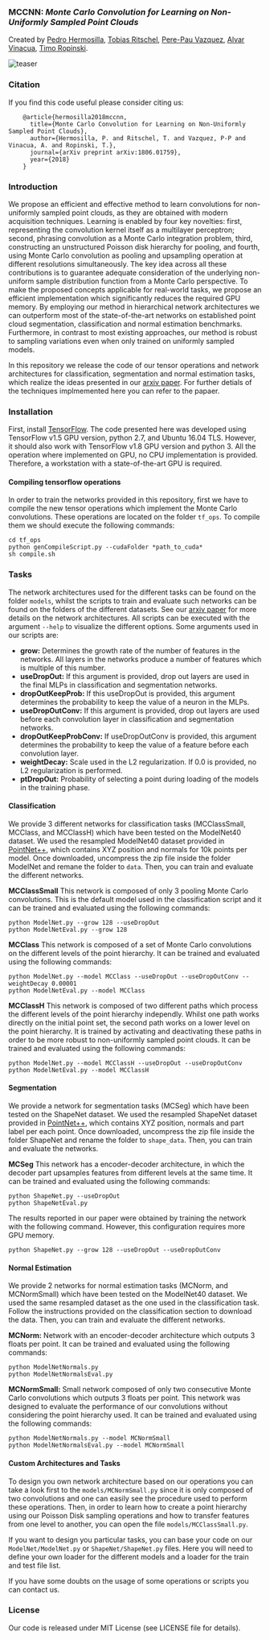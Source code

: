 ### MCCNN: *Monte Carlo Convolution for Learning on Non-Uniformly Sampled Point Clouds*
Created by <a href="https://www.uni-ulm.de/en/in/mi/institute/mi-mitarbeiter/pedro-hermosilla-casajus/" target="_blank">Pedro Hermosilla</a>, <a href="http://www.homepages.ucl.ac.uk/~ucactri/">Tobias Ritschel</a>, <a href="https://www.cs.upc.edu/~ppau/index.html" target="_blank">Pere-Pau Vazquez</a>, <a href="https://www.cs.upc.edu/~alvar/" target="_blank">Alvar Vinacua</a>, <a href="https://www.uni-ulm.de/in/mi/institut/mi-mitarbeiter/tr/" target="_blank">Timo Ropinski</a>.

![teaser](https://github.com/viscom-ulm/MCCNN/blob/master/teaser/Teaser.png)

### Citation
If you find this code useful please consider citing us:

        @article{hermosilla2018mccnn,
          title={Monte Carlo Convolution for Learning on Non-Uniformly Sampled Point Clouds},
          author={Hermosilla, P. and Ritschel, T. and Vazquez, P-P and Vinacua, A. and Ropinski, T.},
          journal={arXiv preprint arXiv:1806.01759},
          year={2018}
        }

### Introduction
We propose an efficient and effective method to learn convolutions for non-uniformly sampled point clouds, as they are obtained with modern acquisition techniques. Learning is enabled by four key novelties: first, representing the convolution kernel itself as a multilayer perceptron; second, phrasing convolution as a Monte Carlo integration problem, third, constructing an unstructured Poisson disk hierarchy for pooling, and fourth, using Monte Carlo convolution as pooling and upsampling operation at different resolutions simultaneously. The key idea across all these contributions is to guarantee adequate consideration of the underlying non-uniform sample distribution function from a Monte Carlo perspective. To make the proposed concepts applicable for real-world tasks, we propose an efficient implementation which significantly reduces the required GPU memory. By employing our method in hierarchical network architectures we can outperform most of the state-of-the-art networks on established point cloud segmentation, classification and normal estimation benchmarks. Furthermore, in contrast to most existing approaches, our method is robust to sampling variations even when only trained on uniformly sampled models.

In this repository we release the code of our tensor operations and network architectures for classification, segmentation and normal estimation tasks, which realize the ideas presented in our <a href="https://arxiv.org/abs/1806.01759">arxiv paper</a>. For further detials of the techniques implmemented here you can refer to the papaer.

### Installation
First, install <a href="https://www.tensorflow.org/install/">TensorFlow</a>. The code presented here was developed using TensorFlow v1.5 GPU version, python 2.7, and Ubuntu 16.04 TLS. However, it should also work with TensorFlow v1.8 GPU version and python 3. All the operation where implemented on GPU, no CPU implementation is provided. Therefore, a workstation with a state-of-the-art GPU is required.

#### Compiling tensorflow operations
In order to train the networks provided in this repository, first we have to compile the new tensor operations which implement the Monte Carlo convolutions. These operations are located on the folder `tf_ops`. To compile them we should execute the following commands:

    cd tf_ops
    python genCompileScript.py --cudaFolder *path_to_cuda*
    sh compile.sh


### Tasks
The network architectures used for the different tasks can be found on the folder `models`, whilst the scripts to train and evaluate such networks can be found on the folders of the different datasets.  See our <a href="https://arxiv.org/abs/1806.01759">arxiv paper</a> for more details on the network architectures. All scripts can be executed with the argument `--help` to visualize the different options. Some arguments used in our scripts are:

* **grow:** Determines the growth rate of the number of features in the networks. All layers in the networks produce a number of features which is multiple of this number.
* **useDropOut:** If this argument is provided, drop out layers are used in the final MLPs in classification and segmentation networks.
* **dropOutKeepProb:** If this useDropOut is provided, this argument determines the probability to keep the value of a neuron in the MLPs.
* **useDropOutConv:** If this argument is provided, drop out layers are used before each convolution layer in classification and segmentation networks.
* **dropOutKeepProbConv:** If useDropOutConv is provided, this argument determines the probability to keep the value of a feature before each convolution layer.
* **weightDecay:** Scale used in the L2 regularization. If 0.0 is provided, no L2 regularization is performed.
* **ptDropOut:** Probability of selecting a point during loading of the models in the training phase.

#### Classification
We provide 3 different networks for classification tasks (MCClassSmall, MCClass, and MCClassH) which have been tested on the ModelNet40 dataset. We used the resampled ModelNet40 dataset provided in <a href="https://github.com/charlesq34/pointnet2">PointNet++</a>, which contains XYZ position and normals for 10k points per model. Once downloaded, uncompress the zip file inside the folder ModelNet and remane the folder to `data`. Then, you can train and evaluate the different networks. 

**MCClassSmall** This network is composed of only 3 pooling Monte Carlo convolutions. This is the default model used in the classification script and it can be trained and evaluated using the following commands:

    python ModelNet.py --grow 128 --useDropOut
    python ModelNetEval.py --grow 128

**MCClass** This network is composed of a set of Monte Carlo convolutions on the different levels of the point hierarchy. It can be trained and evaluated using the following commands:
    
    python ModelNet.py --model MCClass --useDropOut --useDropOutConv --weightDecay 0.00001
    python ModelNetEval.py --model MCClass

**MCClassH** This network is composed of two different paths which process the different levels of the point hierarchy independly. Whilst one path works directly on the initial point set, the second path works on a lower level on the point hierarchy. It is trained by activating and deactivating these paths in order to be more robust to non-uniformly sampled point clouds. It can be trained and evaluated using the following commands:

    python ModelNet.py --model MCClassH --useDropOut --useDropOutConv 
    python ModelNetEval.py --model MCClassH

#### Segmentation
We provide a network for segmentation tasks (MCSeg) which have been tested on the ShapeNet dataset. We used the resampled ShapeNet dataset provided in <a href="https://github.com/charlesq34/pointnet2">PointNet++</a>, which contains XYZ position, normals and part label per each point. Once downloaded, uncompress the zip file inside the folder ShapeNet and rename the folder to `shape_data`. Then, you can train and evaluate the networks.

**MCSeg** This network has a encoder-decoder architecture, in which the decoder part upsamples features from different levels at the same time. It can be trained and evaluated using the following commands:

    python ShapeNet.py --useDropOut
    python ShapeNetEval.py

The results reported in our paper were obtained by training the network with the following command. However, this configuration requires more GPU memory.

    python ShapeNet.py --grow 128 --useDropOut --useDropOutConv 

#### Normal Estimation
We provide 2 networks for normal estimation tasks (MCNorm, and MCNormSmall) which have been tested on the ModelNet40 dataset. We used the same resampled dataset as the one used in the classification task. Follow the instructions provided on the classification section to download the data. Then, you can train and evaluate the different networks.

**MCNorm:** Network with an encoder-decoder architecture which outputs 3 floats per point. It can be trained and evaluated using the following commands:

    python ModelNetNormals.py
    python ModelNetNormalsEval.py

**MCNormSmall:** Small network composed of only two consecutive Monte Carlo convolutions which outputs 3 floats per point. This network was designed to evaluate the performance of our convolutions without considering the point hierarchy used. It can be trained and evaluated using the following commands:

    python ModelNetNormals.py --model MCNormSmall
    python ModelNetNormalsEval.py --model MCNormSmall

#### Custom Architectures and Tasks
To design you own network architecture based on our operations you can take a look first to the `models/MCNormSmall.py` since it is only composed of two convolutions and one can easily see the procedure used to perform these operations. Then, in order to learn how to create a point hierarchy using our Poisson Disk sampling operations and how to transfer features from one level to another, you can open the file `models/MCClassSmall.py`. 

If you want to design you particular tasks, you can base your code on our `ModelNet/ModelNet.py` or `ShapeNet/ShapeNet.py` files. Here you will need to define your own loader for the different models and a loader for the train and test file list.

If you have some doubts on the usage of some operations or scripts you can contact us.

### License
Our code is released under MIT License (see LICENSE file for details).
